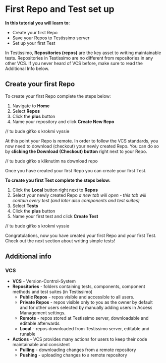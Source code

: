 # First Repo and Test set up

**In this tutorial you will learn to:**
- Create your first Repo
- Save your Repos to Testissimo server
- Set up your first Test

In Testissimo, **Repositories (repos)** are the key asset to writing maintainable tests. Repositories in Testissimo are no different from repositories in any other VCS.
If you never heard of VCS before, make sure to read the Additional Info below.

## Create your first Repo
To create your first Repo complete the steps below:
1. Navigate to **Home** 
2. Select **Repos**
3. Click the **plus** button
4. Name your repository and click **Create New Repo**

// tu bude gifko s krokmi vyssie

At this point your Repo is remote. In order to follow the VCS standards, you now need to download (checkout) your newly created Repo.
You can do so by **clicking the Download (Checkout) button** right next to your Repo.

// tu bude gifko s kliknutim na download repo

Once you have created your first Repo you can create your first Test.

**To create you first Test complete the steps below:**
1. Click the **Local** button right next to **Repos**
2. Select your newly created Repo
_a new tab will open - this tab will contain every test (and later also components and test suites)_
3. Select **Tests**
4. Click the **plus** button
5. Name your first test and click **Create Test**

// tu bude gifko s krokmi vyssie

Congratulations, now you have created your first Repo and your first Test.
Check out the next section about writing simple tests!

## Additional info
### VCS
* **VCS** - Version-Control-System
* **Repositories** - folders containing tests, components, component methods and test suites (in Testissimo)
    * **Public Repos** - repos visible and accessible to all users.
    * **Private Repos** - repos visible only to you as the owner by default and for other users selected by manually adding users in Access Management settings.
    * **Remote** - repos stored at Testissimo server, downloadable and editable afterwards 
    * **Local** - repos downloaded from Testissimo server, editable and runable
* **Actions** - VCS provides many actions for users to keep their code maintainable and consistent
    * **Pulling** - downloading changes from a remote repository
    * **Pushing** - uploading  changes to a remote repository



<!-- VCS stands for Version-Control-System. 
As maintainibility is valued utmost in Testissimo, there is a VCS solution provided out of the box in Testissimo.
Repositories are stored at the Testissimo server. In order to make changes or otherwise edit these repositories, a copy of their current state is needed.
The process of downloading a copy of the current state of a repository is called Checkout. 
Once a selected repository is downloaded (checked out) in Testissimo, this repository can be edited. 
Any changes (i.e. new tests added, new components creations, ...) to any parts of a repository are called Changes. 
The number of changes to a Repo can be previewed in Repos > Local tab. 
After a set of meaningful changes to a repository, these changes should be uploaded back to the server. This is called Pushing Local Changes. 
The reason for pushing changes to a remote server is simple. 
Once these changes are pushed and applied to the Remote Repo - users with access to this repository are informed about these changes and can apply them simply by Downloading (Pulling) and Merging Remote Changes. 
The process of Pushing and Pulling changes is the integral of any VCS solution.
Merging is the process of choosing the fitting change from two different versions. In Testissimo, merging is implemented in the same way as in other popular Version Control Systems.   -->

<!-- ### Public and Private Repo settings
While working with your Repos, you can use the Private/Public Repo settings.
- **Public Repos** - repos visible and accessible to all users.
- **Private Repos** - repos with Private settings are only visible to you as the owner by default. You can still manage access by manually adding users in Access Management settings. -->


